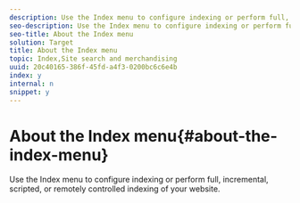 ```yaml
---
description: Use the Index menu to configure indexing or perform full, incremental, scripted, or remotely controlled indexing of your website.
seo-description: Use the Index menu to configure indexing or perform full, incremental, scripted, or remotely controlled indexing of your website.
seo-title: About the Index menu
solution: Target
title: About the Index menu
topic: Index,Site search and merchandising
uuid: 20c40165-386f-45fd-a4f3-0200bc6c6e4b
index: y
internal: n
snippet: y
---
```


# About the Index menu{#about-the-index-menu}

Use the Index menu to configure indexing or perform full, incremental, scripted, or remotely controlled indexing of your website.

